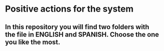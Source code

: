 # Positive actions for the system
## In this repository you will find two folders with the file in ENGLISH and SPANISH. Choose the one you like the most.

